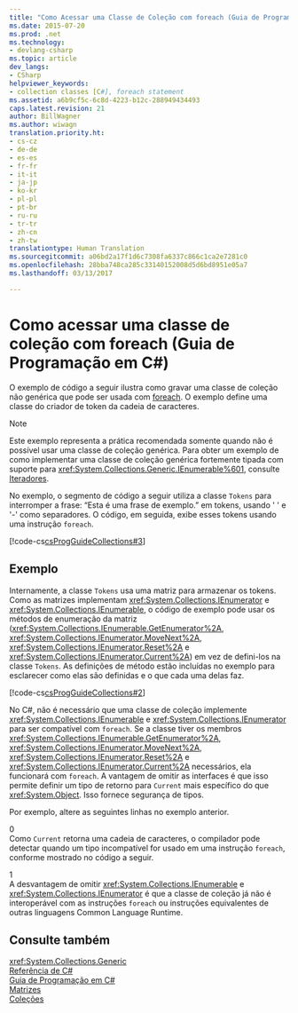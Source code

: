 ```yaml
---
title: "Como Acessar uma Classe de Coleção com foreach (Guia de Programação em C#) | Microsoft Docs"
ms.date: 2015-07-20
ms.prod: .net
ms.technology:
- devlang-csharp
ms.topic: article
dev_langs:
- CSharp
helpviewer_keywords:
- collection classes [C#], foreach statement
ms.assetid: a6b9cf5c-6c8d-4223-b12c-288949434493
caps.latest.revision: 21
author: BillWagner
ms.author: wiwagn
translation.priority.ht:
- cs-cz
- de-de
- es-es
- fr-fr
- it-it
- ja-jp
- ko-kr
- pl-pl
- pt-br
- ru-ru
- tr-tr
- zh-cn
- zh-tw
translationtype: Human Translation
ms.sourcegitcommit: a06bd2a17f1d6c7308fa6337c866c1ca2e7281c0
ms.openlocfilehash: 28bba748ca285c33140152008d5d6bd8951e05a7
ms.lasthandoff: 03/13/2017

---
```

# <a name="how-to-access-a-collection-class-with-foreach-c-programming-guide"></a>Como acessar uma classe de coleção com foreach (Guia de Programação em C#)
O exemplo de código a seguir ilustra como gravar uma classe de coleção não genérica que pode ser usada com [foreach](../../../csharp/language-reference/keywords/foreach-in.md). O exemplo define uma classe do criador de token da cadeia de caracteres.  
  
> [!NOTE]
>  Este exemplo representa a prática recomendada somente quando não é possível usar uma classe de coleção genérica. Para obter um exemplo de como implementar uma classe de coleção genérica fortemente tipada com suporte para <xref:System.Collections.Generic.IEnumerable%601>, consulte [Iteradores](http://msdn.microsoft.com/library/f45331db-d595-46ec-9142-551d3d1eb1a7).  
  
 No exemplo, o segmento de código a seguir utiliza a classe `Tokens` para interromper a frase: “Esta é uma frase de exemplo.” em tokens, usando ' ' e '-' como separadores. O código, em seguida, exibe esses tokens usando uma instrução `foreach`.  
  
 [!code-cs[csProgGuideCollections#3](../../../csharp/programming-guide/classes-and-structs/codesnippet/CSharp/how-to-access-a-collection-class-with-foreach_1.cs)]  
  
## <a name="example"></a>Exemplo  
 Internamente, a classe `Tokens` usa uma matriz para armazenar os tokens. Como as matrizes implementam <xref:System.Collections.IEnumerator> e <xref:System.Collections.IEnumerable>, o código de exemplo pode usar os métodos de enumeração da matriz (<xref:System.Collections.IEnumerable.GetEnumerator%2A>, <xref:System.Collections.IEnumerator.MoveNext%2A>, <xref:System.Collections.IEnumerator.Reset%2A> e <xref:System.Collections.IEnumerator.Current%2A>) em vez de defini-los na classe `Tokens`. As definições de método estão incluídas no exemplo para esclarecer como elas são definidas e o que cada uma delas faz.  
  
 [!code-cs[csProgGuideCollections#2](../../../csharp/programming-guide/classes-and-structs/codesnippet/CSharp/how-to-access-a-collection-class-with-foreach_2.cs)]  
  
 No C#, não é necessário que uma classe de coleção implemente <xref:System.Collections.IEnumerable> e <xref:System.Collections.IEnumerator> para ser compatível com `foreach`. Se a classe tiver os membros <xref:System.Collections.IEnumerable.GetEnumerator%2A>, <xref:System.Collections.IEnumerator.MoveNext%2A>, <xref:System.Collections.IEnumerator.Reset%2A> e <xref:System.Collections.IEnumerator.Current%2A> necessários, ela funcionará com `foreach`. A vantagem de omitir as interfaces é que isso permite definir um tipo de retorno para `Current` mais específico do que <xref:System.Object>. Isso fornece segurança de tipos.  
  
 Por exemplo, altere as seguintes linhas no exemplo anterior.  
  
<CodeContentPlaceHolder>0</CodeContentPlaceHolder>  
 Como `Current` retorna uma cadeia de caracteres, o compilador pode detectar quando um tipo incompatível for usado em uma instrução `foreach`, conforme mostrado no código a seguir.  
  
<CodeContentPlaceHolder>1</CodeContentPlaceHolder>  
 A desvantagem de omitir <xref:System.Collections.IEnumerable> e <xref:System.Collections.IEnumerator> é que a classe de coleção já não é interoperável com as instruções `foreach` ou instruções equivalentes de outras linguagens Common Language Runtime.  
  
## <a name="see-also"></a>Consulte também  
 <xref:System.Collections.Generic>   
 [Referência de C#](../../../csharp/language-reference/index.md)   
 [Guia de Programação em C#](../../../csharp/programming-guide/index.md)   
 [Matrizes](../../../csharp/programming-guide/arrays/index.md)   
 [Coleções](http://msdn.microsoft.com/library/e76533a9-5033-4a0b-b003-9c2be60d185b)
